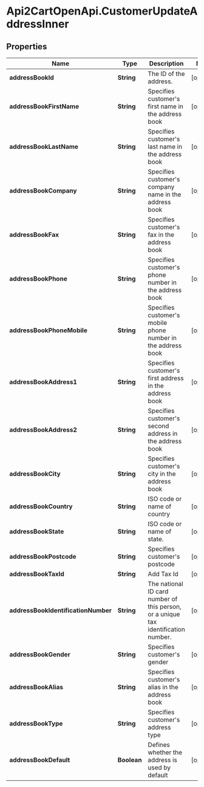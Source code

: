 # Api2CartOpenApi.CustomerUpdateAddressInner

## Properties

Name | Type | Description | Notes
------------ | ------------- | ------------- | -------------
**addressBookId** | **String** | The ID of the address. | [optional] 
**addressBookFirstName** | **String** | Specifies customer&#39;s first name in the address book | [optional] 
**addressBookLastName** | **String** | Specifies customer&#39;s last name in the address book | [optional] 
**addressBookCompany** | **String** | Specifies customer&#39;s company name in the address book | [optional] 
**addressBookFax** | **String** | Specifies customer&#39;s fax in the address book | [optional] 
**addressBookPhone** | **String** | Specifies customer&#39;s phone number in the address book | [optional] 
**addressBookPhoneMobile** | **String** | Specifies customer&#39;s mobile phone number in the address book | [optional] 
**addressBookAddress1** | **String** | Specifies customer&#39;s first address in the address book | [optional] 
**addressBookAddress2** | **String** | Specifies customer&#39;s second address in the address book | [optional] 
**addressBookCity** | **String** | Specifies customer&#39;s city in the address book | [optional] 
**addressBookCountry** | **String** | ISO code or name of country | [optional] 
**addressBookState** | **String** | ISO code or name of state. | [optional] 
**addressBookPostcode** | **String** | Specifies customer&#39;s postcode | [optional] 
**addressBookTaxId** | **String** | Add Tax Id | [optional] 
**addressBookIdentificationNumber** | **String** | The national ID card number of this person, or a unique tax identification number. | [optional] 
**addressBookGender** | **String** | Specifies customer&#39;s gender | [optional] 
**addressBookAlias** | **String** | Specifies customer&#39;s alias in the address book | [optional] 
**addressBookType** | **String** | Specifies customer&#39;s address type | [optional] 
**addressBookDefault** | **Boolean** | Defines whether the address is used by default | [optional] 


